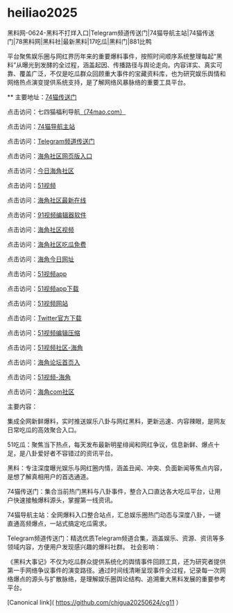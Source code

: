 # heiliao2025
黑料网-0624-黑料不打烊入口|Telegram频道传送门|74猫导航主站|74猫传送门|78黑料网|黑料社|最新黑料|17吃瓜|黑料门|881比鸭

平台聚焦娱乐圈与网红界历年来的重要爆料事件，按照时间顺序系统整理每起“黑料”从曝光到发酵的全过程，涵盖起因、传播路径与舆论走向。内容详实、真实可靠、覆盖广泛，不仅是吃瓜群众回顾重大事件的宝藏资料库，也为研究娱乐舆情和网络热点演变提供系统支持，是了解网络风暴脉络的重要工具平台。

** 主要地址：<a href="https://74mao.com/">74猫传送门</a>

点击访问：七四猫福利导航<a href="https://74mao.com/">（74mao.com）</a>

点击访问：<a href="https://74mao.com/">74猫导航主站</a>

点击访问：<a href="https://74mao.com/">Telegram频道传送门</a>

点击访问：<a href="https://hj-1311.pages.dev/">海角社区网页版入口</a>

点击访问：<a href="https://hj-1317.pages.dev/">今日海角社区</a>

点击访问：<a href="https://hj-1286.pages.dev/">51视频</a>

点击访问：<a href="https://hj-1240.pages.dev/">海角社区最新在线</a>

点击访问：<a href="https://hj-1136.pages.dev/">91视频编辑器软件</a>

点击访问：<a href="https://hj-1236.pages.dev/">海角社区视频</a>

点击访问：<a href="https://hj-1196.pages.dev/">海角社区吃瓜免费</a>

点击访问：<a href="https://hj-1260.pages.dev/">海角今日网址</a>

点击访问：<a href="https://hj-1289.pages.dev/">51视频app</a>

点击访问：<a href="https://hj-1292.pages.dev/">51视频app下载</a>

点击访问：<a href="https://hj-1295.pages.dev/">51视频网站</a>

点击访问：<a href="https://tt-68.pages.dev/">Twitter官方下载</a>

点击访问：<a href="https://hj-1298.pages.dev/">51视频编辑压缩</a>

点击访问：<a href="https://hj-1304.pages.dev/">51视频社区-海角</a>

点击访问：<a href="https://hj-1231.pages.dev/">海角论坛首页入</a>

点击访问：<a href="https://hj-1301.pages.dev/">51视频-海角</a>

点击访问：<a href="https://hj-1307.pages.dev/">海角com社区</a>

主要内容：

集成全网新鲜爆料，实时推送娱乐八卦与网红黑料，更新迅速、内容辣眼，是网友日常吃瓜的高效聚合入口。

51吃瓜：聚焦当下热点，每天发布最新明星绯闻和网红争议，信息新鲜、爆点十足，是八卦爱好者不容错过的资讯平台。

黑料：专注深度曝光娱乐与网红圈内情，涵盖丑闻、冲突、负面新闻等焦点内容，是想了解真相用户的首选通道。

74猫传送门：集合当前热门黑料与八卦事件，整合入口直达各大吃瓜平台，让用户快速接触爆料源头，掌握第一线资讯。

74猫导航主站：全网爆料入口整合站点，汇总娱乐圈热门动态与深度八卦，一键直通高频爆点，一站式搞定吃瓜需求。

Telegram频道传送门：精选优质Telegram频道合集，涵盖娱乐、资源、资讯等多领域内容，方便用户发现感兴趣的爆料社群。
社会影响：

《黑料大事记》不仅为吃瓜群众提供系统化的舆情事件回顾工具，还为研究者提供第一手网络争议事件的演变路径。通过时间线清晰呈现事件全过程，记录每一次网络爆点的源头与扩散脉络，是理解娱乐圈舆论结构、追溯重大黑料发展的重要参考平台。

[Canonical link]( https://github.com/chigua20250624/cg11 ）
